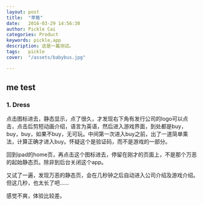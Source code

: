 ```yaml
---
layout: post  
title:  "草莓"  
date:   2016-03-29 14:56:30  
author: Pickle Cai  
categories: Product  
keywords: pickle,app 
description: 这是一篇测试。  
tags:	pickle   
cover:  "/assets/babybus.jpg"  

---  
```

## me test  

### 1. Dress  

点击图标进去，静态显示，点了很久，才发现右下角有发行公司的logo可以点击，点击后剪短动画介绍，语言为英语，然后进入游戏界面，到处都是buy，buy，buy，如果不buy，无可玩。中间第一次进入buy之前，出了一道简单乘法，计算正确才进入buy。怀疑这个是验证码，而不是游戏的一部分。  

回到ipad的home页，再点击这个图标进去，停留在刚才的页面上，不是那个万恶的起始静态页。除非到后台关闭这个app。  

又试了一遍，发现万恶的静态页，会在几秒钟之后自动进入公司介绍及游戏介绍。但这几秒，也太长了吧……  

感觉不爽，体验比较差。
